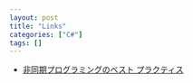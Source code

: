 ```yaml
---
layout: post
title: "Links"
categories: ["C#"]
tags: []
---
```


- [非同期プログラミングのベスト プラクティス](https://learn.microsoft.com/ja-jp/archive/msdn-magazine/2013/march/async-await-best-practices-in-asynchronous-programming)
